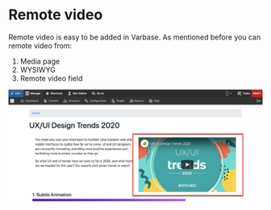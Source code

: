# Remote video

Remote video is easy to be added in Varbase. As mentioned before you can remote video from:

1. Media page
2. WYSIWYG
3. Remote video field

![Remote Video added](../../../../.gitbook/assets/ux-ui-design-trends-2020-test-varbase-property-1.png)

